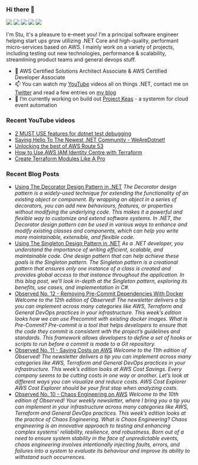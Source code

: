 ### Hi there 👋

[![](https://img.shields.io/badge/-@CodeWithStu-%231DA1F2?style=flat-square&logo=twitter&logoColor=ffffff)](https://twitter.com/CodeWithStu)
[![](https://img.shields.io/badge/-CodeWithStu-white?style=flat-square&logo=discord)](https://discord.codewithstu.tv)
[![](https://img.shields.io/badge/-@im5tu-black?style=flat-square&logo=github)](https://bit.ly/im5tu-github)
[![](https://img.shields.io/badge/-CodeWithStu-red?style=flat-square&logo=youtube)](https://bit.ly/im5tu-yt-sub)
[![](https://img.shields.io/badge/-Stuart%20Blackler-blue?style=flat-square&logo=Linkedin&logoColor=white)](https://bit.ly/im5tu-li)

I'm Stu, it's a pleasure to e-meet you! I'm a principal software engineer helping start ups grow utilizing .NET Core and high-quality, performant micro-services based on AWS. I mainly work on a variety of projects, including testing out new technologies, performance & scalability, streamlining product teams and general devops stuff.

- 🌱 AWS Certified Solutions Architect Associate & AWS Certified Developer Associate
- 📫 You can watch my [YouTube](https://bit.ly/im5tu-yt-sub) videos all on things .NET, contact me on [Twitter](https://twitter.com/CodeWithStu) and read a few entries on [my blog](https://bit.ly/im5tu-articles)
- 🔭 I’m currently working on build out [Project Keas](https://github.com/projectkeas) - a systemm for cloud event automation

### Recent YouTube videos
<!--START_SECTION:youtube-->
- [2 MUST USE features for dotnet test debugging](https:&#x2F;&#x2F;www.youtube.com&#x2F;watch?v&#x3D;JTmIO21KmGw)
- [Saying Hello To The Newest .NET Community - WeAreDotnet!](https:&#x2F;&#x2F;www.youtube.com&#x2F;watch?v&#x3D;nPkNC1msADc)
- [Unlocking the best of AWS Route 53](https:&#x2F;&#x2F;www.youtube.com&#x2F;watch?v&#x3D;oKyouRHsSVw)
- [How to Use AWS IAM Identity Centre with Terraform](https:&#x2F;&#x2F;www.youtube.com&#x2F;watch?v&#x3D;CfA-pOQK8Fg)
- [Create Terraform Modules Like A Pro](https:&#x2F;&#x2F;www.youtube.com&#x2F;watch?v&#x3D;UvuFWued8_M)
<!--END_SECTION:youtube-->
### Recent Blog Posts
<!--START_SECTION:blog-->
- [Using The Decorator Design Pattern in .NET](https:&#x2F;&#x2F;im5tu.io&#x2F;article&#x2F;2023&#x2F;05&#x2F;using-the-decorator-design-pattern-in-.net&#x2F;) 
*The Decorator design pattern is a widely-used technique for extending the functionality of an existing object or component. By wrapping an object in a series of decorators, you can add new behaviours, features, or properties without modifying the underlying code. This makes it a powerful and flexible way to customize and extend software systems. In .NET, the Decorator design pattern can be used in various ways to enhance and modify existing classes and components, which can help you write more maintainable, extensible, and flexible code.*
- [Using The Singleton Design Pattern in .NET](https:&#x2F;&#x2F;im5tu.io&#x2F;article&#x2F;2023&#x2F;05&#x2F;using-the-singleton-design-pattern-in-.net&#x2F;) 
*As a .NET developer, you understand the importance of writing efficient, scalable, and maintainable code. One design pattern that can help achieve these goals is the Singleton pattern. The Singleton pattern is a creational pattern that ensures only one instance of a class is created and provides global access to that instance throughout the application. In this blog post, we’ll look in-depth at the Singleton pattern, exploring its benefits, use cases, and implementation in C#.*
- [Observed No. 12 - Removing Pre-Commit Dependencies With Docker](https:&#x2F;&#x2F;im5tu.io&#x2F;article&#x2F;2023&#x2F;05&#x2F;observed-no.-12-removing-pre-commit-dependencies-with-docker&#x2F;) 
*Welcome to the 12th edition of Observed! The newsletter delivers a tip you can implement across many categories like AWS, Terraform and General DevOps practices in your infrastructure. This week’s edition looks how we can use Precommit with existing docker images.
What is Pre-Commit? Pre-commit is a tool that helps developers to ensure that the code they commit is consistent with the project’s guidelines and standards. This framework allows developers to define a set of hooks or scripts to run before a commit is made to a Git repository.*
- [Observed No. 11 - Saving Costs on AWS](https:&#x2F;&#x2F;im5tu.io&#x2F;article&#x2F;2023&#x2F;04&#x2F;observed-no.-11-saving-costs-on-aws&#x2F;) 
*Welcome to the 11th edition of Observed! The newsletter delivers a tip you can implement across many categories like AWS, Terraform and General DevOps practices in your infrastructure. This week’s edition looks at AWS Cost Savings.
Every company seems to be cutting costs in one way or another. Let’s look at different ways you can visualize and reduce costs.
AWS Cost Explorer AWS Cost Explorer should be your first stop when analyzing costs.*
- [Observed No. 10 - Chaos Engineering on AWS](https:&#x2F;&#x2F;im5tu.io&#x2F;article&#x2F;2023&#x2F;03&#x2F;observed-no.-10-chaos-engineering-on-aws&#x2F;) 
*Welcome to the 10th edition of Observed! Your weekly newsletter, where I bring you a tip you can implement in your infrastructure across many categories like AWS, Terraform and General DevOps practices. This week’s edition looks at the practice of Chaos Engineering.
What is Chaos Engineering? Chaos engineering is an innovative approach to testing and enhancing complex systems’ reliability, resilience, and robustness. Born out of a need to ensure system stability in the face of unpredictable events, chaos engineering involves intentionally injecting faults, errors, and failures into a system to evaluate its behaviour and improve its ability to withstand such occurrences.*
<!--END_SECTION:blog-->
